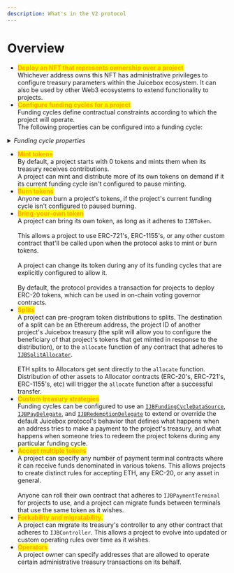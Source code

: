 ```yaml
---
description: What's in the V2 protocol
---
```


# Overview

* <mark style="color:orange;">**Deploy an NFT that represents ownership over a project**</mark>\
  Whichever address owns this NFT has administrative privileges to configure treasury parameters within the Juicebox ecosystem. It can also be used by other Web3 ecosystems to extend functionality to projects.
* <mark style="color:orange;">**Configure funding cycles for a project**</mark>\
  Funding cycles define contractual constraints according to which the project will operate.\
  The following properties can be configured into a funding cycle:

<details>

<summary><em>Funding cycle properties</em></summary>

* <mark style="color:orange;">**Duration**</mark>\
  How long each funding cycle lasts, specified in seconds. All funding cycle properties are unchangeable while it is in progress. Any proposed reconfigurations are only able to take effect during a subsequent cycle.\
  \
  If no reconfigurations were submitted by the project owner or if proposed changes fail the current cycle's ballot, a copy of the latest funding cycle will automatically start once the current one ends.\
  \
  A cycle with no duration lasts indefinitely, and proposed changes can take effect right away.

<!---->

* <mark style="color:orange;">**Distribution limit**</mark>\
  The amount of funds that can be distributed from the project's treasury during a funding cycle. The project owner can pre-program a list of destinations to split distributions.\
  \
  Distributing is a public transaction that anyone can call on a project's behalf.

<!---->

* <mark style="color:orange;">**Overflow allowance**</mark>\
  The amount of treasury funds that the project owner can distribute discretionarily on-demand.\
  \
  This allowance does not reset per-funding cycle, it instead lasts until the project owner explicitly proposes a reconfiguration with a new allowance.

<!---->

* <mark style="color:orange;">**Weight**</mark>\
  A number used to determine how many of the project's tokens should be minted and transferred when payments are received during the funding cycle.

<!---->

* <mark style="color:orange;">**Discount rate**</mark>\
  The percent to automatically decrease the subsequent cycle's weight from the current cycle's weight.\
  \
  The discount rate only applies if the project owner doesn't explicitly reconfigure the subsequent cycle's weight to a custom value.

<!---->

* <mark style="color:orange;">**Ballot**</mark>\
  The address of a contract that adheres to [`IJBFundingCycleBallot`](../api/interfaces/ijbfundingcycleballot.md), which can provide custom criteria that prevents a project owner from enacting funding cycle reconfigurations.\
  \
  A simple implementation commonly used by Juicebox projects is to force reconfigurations to be submitted by the project owner at least X days before the end of the current funding cycle, giving the community foresight into any misconfigurations of abuses of power before they take effect.\
  \
  More complex implementation might include on-chain governance.

<!---->

* <mark style="color:orange;">**Reserved rate**</mark>\
  The percent of newly minted tokens during the funding cycle that a project wishes to withhold for custom distributions. The project owner can pre-program a list of destinations to split reserved tokens.

<!---->

* <mark style="color:orange;">**Redemption rate**</mark>\
  The percentage of a project's treasury funds that can be reclaimed by community members by burning the project's tokens during the funding cycle.\
  \
  A rate of 100% suggests a linear proportion, meaning X% of treasury funds can be reclaimed by redeeming X% of the token supply.

<!---->

* <mark style="color:orange;">**Ballot redemption rate**</mark>\
  A project can specify a custom redemption rate that takes effect only when a proposed reconfiguration is waiting to take effect.\
  \
  This can be used to automatically allow for more favorable redemption rates during times of potential change.

<!---->

* <mark style="color:orange;">**Pause payments, pause distributions, pause redemptions, pause mint, pause burn**</mark>\
  Projects can pause various bits of its treasury's functionality on a per-funding cycle basis. These functions are unpaused by default.

<!---->

* <mark style="color:orange;">**Allow changing tokens, allow terminal migrations, allow controller migrations**</mark>\
  Projects can allow various bits of treasury functionality on a per-funding cycle basis. These functions are disabled by default.

<!---->

* <mark style="color:orange;">**Hold fees**</mark>\
  Any distributions the project makes from its treasury during a funding cycle configured to hold fees will not pay fees directly to the protocol project's treasury. Instead, the project will have the option to add the distributed funds back into its treasury to unlock the held fees. At any point, the project or JuiceboxDAO can process the held fees, which will channel them through to the protocol project's treasury as usual.\
  \
  This allows a project to withdraw funds and later add them back into their Juicebox treasury without incurring fees.\
  \
  This applies to funds distributions from the distribution limit and from its overflow allowance.

<!---->

* <mark style="color:orange;">**Data source**</mark>\
  The address of a contract that adheres to [`IJBFundingCycleDataSource`](../api/interfaces/ijbfundingcycledatasource.md), which can be used to extend or override what happens when the treasury receives funds, and what happens when someone tries to redeem from the treasury.

</details>

* <mark style="color:orange;">**Mint tokens**</mark>\
  By default, a project starts with 0 tokens and mints them when its treasury receives contributions.\
  A project can mint and distribute more of its own tokens on demand if it its current funding cycle isn't configured to pause minting.
* <mark style="color:orange;">**Burn tokens**</mark>\
  Anyone can burn a project's tokens, if the project's current funding cycle isn't configured to paused burning.
* <mark style="color:orange;">**Bring-your-own token**</mark>\
  A project can bring its own token, as long as it adheres to `IJBToken`.\
  \
  This allows a project to use ERC-721's, ERC-1155's, or any other custom contract that'll be called upon when the protocol asks to mint or burn tokens.\
  \
  A project can change its token during any of its funding cycles that are explicitly configured to allow it.\
  \
  By default, the protocol provides a transaction for projects to deploy ERC-20 tokens, which can be used in on-chain voting governor contracts. 
* <mark style="color:orange;">**Splits**</mark>\
  A project can pre-program token distributions to splits. The destination of a split can be an Ethereum address, the project ID of another project's Juicebox treasury (the split will allow you to configure the beneficiary of that project's tokens that get minted in response to the distribution), or to the `allocate` function of any contract that adheres to [`IJBSplitAllocator`](../api/interfaces/ijbsplitallocator.md).\
  \
  ETH splits to Allocators get sent directly to the `allocate` function. Distribution of other assets to Allocator contracts (ERC-20's, ERC-721's, ERC-1155's, etc) will trigger the `allocate` function after a successful transfer.
* <mark style="color:orange;">**Custom treasury strategies**</mark>\
  Funding cycles can be configured to use an [`IJBFundingCycleDataSource`](../api/interfaces/ijbfundingcycledatasource.md), [`IJBPayDelegate`](../api/interfaces/ijbpaydelegate.md), and [`IJBRedemptionDelegate`](../api/interfaces/ijbredemptiondelegate.md) to extend or override the default Juicebox protocol's behavior that defines what happens when an address tries to make a payment to the project's treasury, and what happens when someone tries to redeem the project tokens during any particular funding cycle.
* <mark style="color:orange;">**Accept multiple tokens**</mark>\
  A project can specify any number of payment terminal contracts where it can receive funds denominated in various tokens. This allows projects to create distinct rules for accepting ETH, any ERC-20, or any asset in general.\
  \
  Anyone can roll their own contract that adheres to `IJBPaymentTerminal` for projects to use, and a project can migrate funds between terminals that use the same token as it wishes.
* <mark style="color:orange;">**Forkability and migratability.**</mark>\
  A project can migrate its treasury's controller to any other contract that adheres to `IJBController`. This allows a project to evolve into updated or custom operating rules over time as it wishes.
* <mark style="color:orange;">**Operators**</mark>\
  A project owner can specify addresses that are allowed to operate certain administrative treasury transactions on its behalf.
